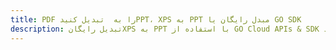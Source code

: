 ---title: PDF را به  تبدیل کنیدPPT، XPS به PPT مبدل رایگان یا GO SDKdescription: تبدیل رایگانXPS به PPT با استفاده از GO Cloud APIs & SDK همچنین اسناد PDF را در Cloud ایجاد، ویرایش و رندر کنید.---